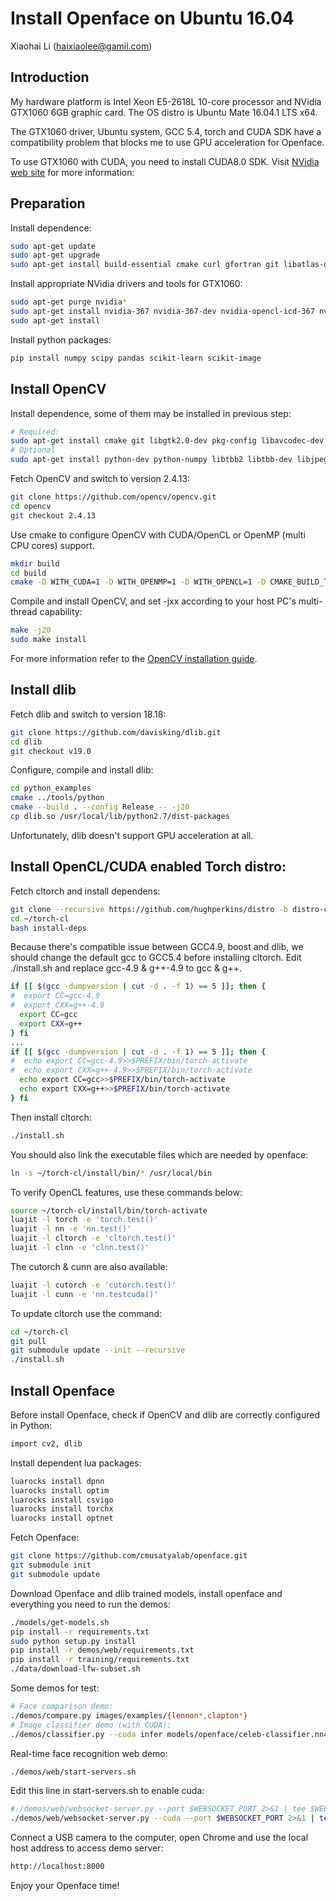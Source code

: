 # Install Openface on Ubuntu 16.04

Xiaohai Li (haixiaolee@gamil.com)

## Introduction
My hardware platform is Intel Xeon E5-2618L 10-core processor and NVidia GTX1060 6GB graphic card. The OS distro is Ubuntu Mate 16.04.1 LTS x64.

The GTX1060 driver, Ubuntu system, GCC 5.4, torch and CUDA SDK have a compatibility problem that blocks me to use GPU acceleration for Openface.

To use GTX1060 with CUDA, you need to install CUDA8.0 SDK. Visit [NVidia web site][cuda_info] for more information:


## Preparation
Install dependence:
``` sh
sudo apt-get update
sudo apt-get upgrade
sudo apt-get install build-essential cmake curl gfortran git libatlas-dev libavcodec-dev libavformat-dev libboost-all-dev libgtk2.0-dev libjpeg-dev liblapack-dev libswscale-dev pkg-config python-dev python-pip wget -y
```

Install appropriate NVidia drivers and tools for GTX1060:
```sh
sudo apt-get purge nvidia*
sudo apt-get install nvidia-367 nvidia-367-dev nvidia-opencl-icd-367 nvidia-settings
sudo apt-get install 
```

Install python packages:
```sh
pip install numpy scipy pandas scikit-learn scikit-image  
```

## Install OpenCV

Install dependence, some of them may be installed in previous step:
``` sh
# Required:
sudo apt-get install cmake git libgtk2.0-dev pkg-config libavcodec-dev libavformat-dev libswscale-dev
# Optional
sudo apt-get install python-dev python-numpy libtbb2 libtbb-dev libjpeg-dev libpng-dev libtiff-dev libjasper-dev libdc1394-22-dev
```

Fetch OpenCV and switch to version 2.4.13:
``` sh
git clone https://github.com/opencv/opencv.git
cd opencv
git checkout 2.4.13
```

Use cmake to configure OpenCV with CUDA/OpenCL or OpenMP (multi CPU cores) support.
``` sh
mkdir build
cd build
cmake -D WITH_CUDA=1 -D WITH_OPENMP=1 -D WITH_OPENCL=1 -D CMAKE_BUILD_TYPE=RELEASE -D CMAKE_INSTALL_PREFIX=/usr/local ..
```

Compile and install OpenCV, and set -jxx according to your host PC's multi-thread capability:
``` sh
make -j20
sudo make install
```

For more information refer to the [OpenCV installation guide][opencv_ins].

## Install dlib

Fetch dlib and switch to version 18.18:
``` sh
git clone https://github.com/davisking/dlib.git
cd dlib
git checkout v19.0
```

Configure, compile and install dlib:
``` sh
cd python_examples
cmake ../tools/python  
cmake --build . --config Release -- -j20  
cp dlib.so /usr/local/lib/python2.7/dist-packages  
```

Unfortunately, dlib doesn't support GPU acceleration at all.

## Install OpenCL/CUDA enabled Torch distro:

Fetch cltorch and install dependens:
``` sh
git clone --recursive https://github.com/hughperkins/distro -b distro-cl ~/torch-cl
cd ~/torch-cl
bash install-deps
```

Because there's compatible issue between GCC4.9, boost and dlib, we should change the default gcc to GCC5.4 before installing cltorch. Edit ./install.sh and replace gcc-4.9 & g++-4.9 to gcc & g++.
``` sh
if [[ $(gcc -dumpversion | cut -d . -f 1) == 5 ]]; then {
#  export CC=gcc-4.9
#  export CXX=g++-4.9
  export CC=gcc
  export CXX=g++
} fi
...
if [[ $(gcc -dumpversion | cut -d . -f 1) == 5 ]]; then {
#  echo export CC=gcc-4.9>>$PREFIX/bin/torch-activate
#  echo export CXX=g++-4.9>>$PREFIX/bin/torch-activate
  echo export CC=gcc>>$PREFIX/bin/torch-activate
  echo export CXX=g++>>$PREFIX/bin/torch-activate
} fi
```

Then install cltorch:
``` sh
./install.sh
```

You should also link the executable files which are needed by openface:
``` sh
ln -s ~/torch-cl/install/bin/* /usr/local/bin
```

To verify OpenCL features, use these commands below:
``` sh
source ~/torch-cl/install/bin/torch-activate
luajit -l torch -e 'torch.test()'
luajit -l nn -e 'nn.test()'
luajit -l cltorch -e 'cltorch.test()'
luajit -l clnn -e 'clnn.test()'
```

The cutorch & cunn are also available:
``` sh
luajit -l cutorch -e 'cutorch.test()'
luajit -l cunn -e 'nn.testcuda()'
```

To update cltorch use the command:
``` sh
cd ~/torch-cl
git pull
git submodule update --init --recursive
./install.sh
```

## Install Openface

Before install Openface, check if OpenCV and dlib are correctly configured in Python:
``` sh
import cv2, dlib
```

Install dependent lua packages:
``` sh
luarocks install dpnn
luarocks install optim
luarocks install csvigo
luarocks install torchx
luarocks install optnet
```

Fetch Openface:
``` sh
git clone https://github.com/cmusatyalab/openface.git  
git submodule init  
git submodule update 
```

Download Openface and dlib trained models, install openface and everything you need to run the demos:
``` sh
./models/get-models.sh
pip install -r requirements.txt
sudo python setup.py install
pip install -r demos/web/requirements.txt
pip install -r training/requirements.txt
./data/download-lfw-subset.sh
```

Some demos for test:
``` sh
# Face comparison demo:
./demos/compare.py images/examples/{lennon*,clapton*}
# Image classifier demo (with CUDA):
./demos/classifier.py --cuda infer models/openface/celeb-classifier.nn4.small2.v1.pkl ./images/examples/carell.jpg
```

Real-time face recognition web demo:
``` sh
./demos/web/start-servers.sh
```

Edit this line in start-servers.sh to enable cuda:
``` sh
#./demos/web/websocket-server.py --port $WEBSOCKET_PORT 2>&1 | tee $WEBSOCKET_LOG &
./demos/web/websocket-server.py --cuda --port $WEBSOCKET_PORT 2>&1 | tee $WEBSOCKET_LOG &
```

Connect a USB camera to the computer, open Chrome and use the local host address to access demo server:
``` sh
http://localhost:8000
```

Enjoy your Openface time!

  [opencv_ins]: http://docs.opencv.org/2.4/doc/tutorials/introduction/linux_install/linux_install.html
  [cuda_info]: http://developer.nvidia.com/cuda-toolkit

